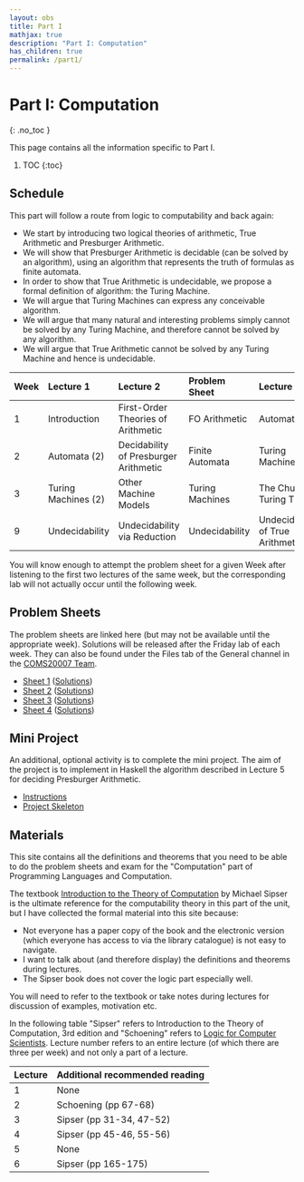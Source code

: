 ```yaml
---
layout: obs
title: Part I
mathjax: true
description: "Part I: Computation"
has_children: true
permalink: /part1/
---
```


# Part I: Computation
{: .no_toc }

This page contains all the information specific to Part I.
1. TOC
{:toc}

## Schedule

This part will follow a route from logic to computability and back again:
* We start by introducing two logical theories of arithmetic, True Arithmetic and Presburger Arithmetic.
* We will show that Presburger Arithmetic is decidable (can be solved by an algorithm), using an algorithm that represents the truth of formulas as finite automata.
* In order to show that True Arithmetic is undecidable, we propose a formal definition of algorithm: the Turing Machine.
* We will argue that Turing Machines can express any conceivable algorithm.
* We will argue that many natural and interesting problems simply cannot be solved by any Turing Machine, and therefore cannot be solved by any algorithm.
* We will argue that True Arithmetic cannot be solved by any Turing Machine and hence is undecidable.


| Week | Lecture 1           | Lecture 2                             | Problem Sheet       | Lecture 3                         | 
|:-----|:--------------------|:--------------------------------------|:--------------------|:----------------------------------|
| 1    | Introduction        | First-Order Theories of Arithmetic    | FO Arithmetic       | Automata (1)                      |
| 2    | Automata (2)        | Decidability of Presburger Arithmetic | Finite Automata     | Turing Machines (1)               | 
| 3    | Turing Machines (2) | Other Machine Models                  | Turing Machines     | The Church-Turing Thesis          |
| 9    | Undecidability      | Undecidability via Reduction          | Undecidability      | Undecidability of True Arithmetic |

You will know enough to attempt the problem sheet for a given Week  after listening to the first two lectures of the same week, but the corresponding lab will not actually occur until the following week.

## Problem Sheets
The problem sheets are linked here (but may not be available until the appropriate week).  Solutions will be released after the Friday lab of each week.  They can also be found under the Files tab of the General channel in the [COMS20007 Team](https://teams.microsoft.com/l/team/19%3add828ce0548d42159af589fd2340ec82%40thread.tacv2/conversations?groupId=ae85fd4b-b6ac-4b6c-870d-7e4451649167&tenantId=b2e47f30-cd7d-4a4e-a5da-b18cf1a4151b).

* [Sheet 1](https://uob.sharepoint.com/teams/grp-COMS20007/Shared%20Documents/General/Problems%20(Part%20I)/sheet1.pdf) ([Solutions](https://uob.sharepoint.com/teams/grp-COMS20007/Shared%20Documents/General/Solutions%20(Part%20I)/sheet1.pdf)) 
* [Sheet 2](https://uob.sharepoint.com/teams/grp-COMS20007/Shared%20Documents/General/Problems%20(Part%20I)/sheet2.pdf) ([Solutions](https://uob.sharepoint.com/teams/grp-COMS20007/Shared%20Documents/General/Solutions%20(Part%20I)/sheet2.pdf)) 
* [Sheet 3](https://uob.sharepoint.com/teams/grp-COMS20007/Shared%20Documents/General/Problems%20(Part%20I)/sheet3.pdf) ([Solutions](https://uob.sharepoint.com/teams/grp-COMS20007/Shared%20Documents/General/Solutions%20(Part%20I)/sheet3.pdf)) 
* [Sheet 4](https://uob.sharepoint.com/teams/grp-COMS20007/Shared%20Documents/General/Problems%20(Part%20I)/sheet4.pdf) ([Solutions](https://uob.sharepoint.com/teams/grp-COMS20007/Shared%20Documents/General/Solutions%20(Part%20I)/sheet4.pdf)) 

## Mini Project

An additional, optional activity is to complete the mini project.  The aim of the project is to implement in Haskell the algorithm described in Lecture 5 for deciding Presburger Arithmetic.  

  * [Instructions](https://uob.sharepoint.com/teams/grp-COMS20007/Shared%20Documents/General/Mini%20Project%20(Part%20I)/miniproj.pdf)
  * [Project Skeleton](https://uob.sharepoint.com/teams/grp-COMS20007/Shared%20Documents/General/Mini%20Project%20(Part%20I)/presburger.zip)


## Materials
This site contains all the definitions and theorems that you need to be able to do the problem sheets and exam for the "Computation" part of Programming Languages and Computation. 

The textbook [Introduction to the Theory of Computation](https://ebookcentral.proquest.com/lib/bristol/detail.action?docID=5133051) by Michael Sipser is the ultimate reference for the computability theory in this part of the unit, but I have collected the formal material into this site because:
* Not everyone has a paper copy of the book and the electronic version (which everyone has access to via the library catalogue) is not easy to navigate.
* I want to talk about (and therefore display) the definitions and theorems during lectures.
* The Sipser book does not cover the logic part especially well.

You will need to refer to the textbook or take notes during lectures for discussion of examples, motivation etc.

In the following table "Sipser" refers to Introduction to the Theory of Computation, 3rd edition and "Schoening" refers to [Logic for Computer Scientists](https://link-springer-com.bris.idm.oclc.org/book/10.1007%2F978-0-8176-4763-6).  Lecture number refers to an entire lecture (of which there are three per week) and not only a part of a lecture.

| Lecture | Additional recommended reading |
|:--------|:-------------------------------|
| 1       | None                           |
| 2       | Schoening (pp 67-68)           |
| 3       | Sipser (pp 31-34, 47-52)       |
| 4       | Sipser (pp 45-46, 55-56)       |
| 5       | None                           |
| 6       | Sipser (pp 165-175)            |
